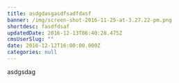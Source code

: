 ```yaml
---
title: asdgdasgasdfsadfdasf
banner: /img/screen-shot-2016-11-25-at-3.27.22-pm.png
shortdesc: fasdfdsaf
updatedDate: 2016-12-13T06:40:28.475Z
cmsUserSlug: ""
date: 2016-12-12T16:00:00.000Z
categories: null
---
```


asdgsdag